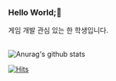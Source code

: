 ### Hello World;👋
게임 개발 관심 있는 한 학생입니다. 

\
![Anurag's github stats](https://github-readme-stats.vercel.app/api?username=skybluelab&hide=contribs,prs,issues&show_icons=true)

[![Hits](https://hits.seeyoufarm.com/api/count/incr/badge.svg?url=https%3A%2F%2Fgithub.com%2Fskybluelab&count_bg=%2399A0FF&title_bg=%23C2BFC1&icon=&icon_color=%23BCFFEE&title=hits&edge_flat=false)](https://hits.seeyoufarm.com)

<!--
**skybluelab/skybluelab** is a ✨ _special_ ✨ repository because its `README.md` (this file) appears on your GitHub profile.

Here are some ideas to get you started:

- 🔭 I’m currently working on ...
- 🌱 I’m currently learning ...
- 👯 I’m looking to collaborate on ...
- 🤔 I’m looking for help with ...
- 💬 Ask me about ...
- 📫 How to reach me: ...
- 😄 Pronouns: ...
- ⚡ Fun fact: ...
-->
